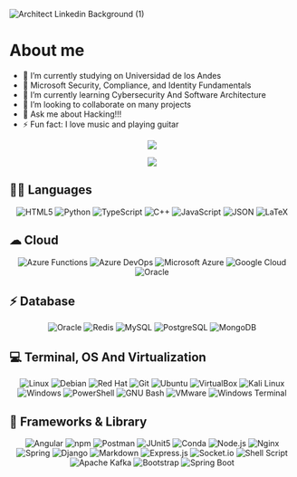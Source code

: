 
![Architect Linkedin Background (1)](https://github.com/RaulRinconX/RaulRinconX/assets/92411789/75cc4b5f-cc1a-4ed4-9a14-8877e477114a)

# **About me**

- 🔭 I’m currently studying on Universidad de los Andes
- 🥇 Microsoft Security, Compliance, and Identity Fundamentals
- 🌱 I’m currently learning Cybersecurity And Software Architecture
- 👯 I’m looking to collaborate on many projects
- 💬 Ask me about Hacking!!!
- ⚡ Fun fact: I love music and playing guitar
  

<p align='center'>
  <a href="#"><img src="https://komarev.com/ghpvc/?username=RaulRinconX&Color=blueviolet"></a>
</p>
<p align='center'>
  <a href="#"><img src="https://github-readme-stats.vercel.app/api?username=RaulRinconX&show_icons=true&theme=vision-friendly-dark"></a>
</p>

## **👩‍💻 Languages** 

<p align='center'>
    <img src="https://img.shields.io/badge/HTML5-E34F26?style=for-the-badge&logo=html5&logoColor=white" alt="HTML5">
    <img src="https://img.shields.io/badge/Python-FFD43B?style=for-the-badge&logo=python&logoColor=blue" alt="Python">
    <img src="https://img.shields.io/badge/TypeScript-007ACC?style=for-the-badge&logo=typescript&logoColor=white" alt="TypeScript">
     <img src="https://img.shields.io/badge/C%2B%2B-00599C?style=for-the-badge&logo=c%2B%2B&logoColor=white" alt="C++">
    <img src="https://img.shields.io/badge/JavaScript-323330?style=for-the-badge&logo=javascript&logoColor=F7DF1E" alt="JavaScript">
    <img src="https://img.shields.io/badge/json-5E5C5C?style=for-the-badge&logo=json&logoColor=white" alt="JSON">
    <img src="https://img.shields.io/badge/LaTeX-47A141?style=for-the-badge&logo=LaTeX&logoColor=white" alt="LaTeX">
</p>

## **☁ Cloud**

<p align='center'>
    <img src="https://img.shields.io/badge/Azure_Functions-0062AD?style=for-the-badge&logo=azure-functions&logoColor=white" alt="Azure Functions">
    <img src="https://img.shields.io/badge/Azure_DevOps-0078D7?style=for-the-badge&logo=azure-devops&logoColor=white" alt="Azure DevOps">
    <img src="https://img.shields.io/badge/microsoft%20azure-0089D6?style=for-the-badge&logo=microsoft-azure&logoColor=white" alt="Microsoft Azure">
    <img src="https://img.shields.io/badge/Google_Cloud-4285F4?style=for-the-badge&logo=google-cloud&logoColor=white" alt="Google Cloud">
    <img src="https://img.shields.io/badge/Oracle-F80000?style=for-the-badge&logo=oracle&logoColor=black" alt="Oracle">
</p>

## **⚡ Database**

<p align='center'>
    <img src="https://img.shields.io/badge/Oracle-F80000?style=for-the-badge&logo=Oracle&logoColor=white" alt="Oracle">
    <img src="https://img.shields.io/badge/redis-%23DD0031.svg?&style=for-the-badge&logo=redis&logoColor=white" alt="Redis">
    <img src="https://img.shields.io/badge/MySQL-005C84?style=for-the-badge&logo=mysql&logoColor=white" alt="MySQL">
    <img src="https://img.shields.io/badge/PostgreSQL-316192?style=for-the-badge&logo=postgresql&logoColor=white" alt="PostgreSQL">
    <img src="https://img.shields.io/badge/MongoDB-4EA94B?style=for-the-badge&logo=mongodb&logoColor=white" alt="MongoDB">
</p>

## **💻 Terminal, OS And Virtualization**

<p align='center'>
    <img src="https://img.shields.io/badge/Linux-FCC624?style=for-the-badge&logo=linux&logoColor=black" alt="Linux">
     <img src="https://img.shields.io/badge/Debian-A81D33?style=for-the-badge&logo=debian&logoColor=white" alt="Debian">
    <img src="https://img.shields.io/badge/Red%20Hat-EE0000?style=for-the-badge&logo=redhat&logoColor=white" alt="Red Hat">
    <img src="https://img.shields.io/badge/GIT-E44C30?style=for-the-badge&logo=git&logoColor=white" alt="Git">
    <img src="https://img.shields.io/badge/Ubuntu-E95420?style=for-the-badge&logo=ubuntu&logoColor=white" alt="Ubuntu">
    <img src="https://img.shields.io/badge/VirtualBox-21416b?style=for-the-badge&logo=VirtualBox&logoColor=white" alt="VirtualBox">
    <img src="https://img.shields.io/badge/Kali_Linux-557C94?style=for-the-badge&logo=kali-linux&logoColor=white" alt="Kali Linux">
     <img src="https://img.shields.io/badge/Windows-0078D6?style=for-the-badge&logo=windows&logoColor=white" alt="Windows">
    <img src="https://img.shields.io/badge/powershell-5391FE?style=for-the-badge&logo=powershell&logoColor=white" alt="PowerShell">
    <img src="https://img.shields.io/badge/GNU%20Bash-4EAA25?style=for-the-badge&logo=GNU%20Bash&logoColor=white" alt="GNU Bash">
    <img src="https://img.shields.io/badge/VMware-231f20?style=for-the-badge&logo=VMware&logoColor=white" alt="VMware">
    <img src="https://img.shields.io/badge/windows%20terminal-4D4D4D?style=for-the-badge&logo=windows%20terminal&logoColor=white" alt="Windows Terminal">
</p>


## **🚀 Frameworks & Library**


<p align='center'>
  <img src="https://img.shields.io/badge/Angular-DD0031?style=for-the-badge&logo=angular&logoColor=white" alt="Angular">
  <img src="https://img.shields.io/badge/npm-CB3837?style=for-the-badge&logo=npm&logoColor=white" alt="npm">
  <img src="https://img.shields.io/badge/Postman-FF6C37?style=for-the-badge&logo=Postman&logoColor=white" alt="Postman">
     <img src="https://img.shields.io/badge/Junit5-25A162?style=for-the-badge&logo=junit5&logoColor=white" alt="JUnit5">
    <img src="https://img.shields.io/badge/conda-342B029.svg?&style=for-the-badge&logo=anaconda&logoColor=white" alt="Conda">
     <img src="https://img.shields.io/badge/Node%20js-339933?style=for-the-badge&logo=nodedotjs&logoColor=white" alt="Node.js">
     <img src="https://img.shields.io/badge/Nginx-009639?style=for-the-badge&logo=nginx&logoColor=white" alt="Nginx">
    <img src="https://img.shields.io/badge/Spring-6DB33F?style=for-the-badge&logo=spring&logoColor=white" alt="Spring">
    <img src="https://img.shields.io/badge/Django-092E20?style=for-the-badge&logo=django&logoColor=green" alt="Django">
     <img src="https://img.shields.io/badge/Markdown-000000?style=for-the-badge&logo=markdown&logoColor=white" alt="Markdown">
    <img src="https://img.shields.io/badge/Express%20js-000000?style=for-the-badge&logo=express&logoColor=white" alt="Express.js">
    <img src="https://img.shields.io/badge/Socket.io-010101?&style=for-the-badge&logo=Socket.io&logoColor=white" alt="Socket.io">
    <img src="https://img.shields.io/badge/Shell_Script-121011?style=for-the-badge&logo=gnu-bash&logoColor=white" alt="Shell Script">
    <img src="https://img.shields.io/badge/Apache_Kafka-231F20?style=for-the-badge&logo=apache-kafka&logoColor=white" alt="Apache Kafka">
    <img src="https://img.shields.io/badge/Bootstrap-563D7C?style=for-the-badge&logo=bootstrap&logoColor=white" alt="Bootstrap">
  <img src="https://img.shields.io/badge/Spring_Boot-F2F4F9?style=for-the-badge&logo=spring-boot" alt="Spring Boot">
</p>
